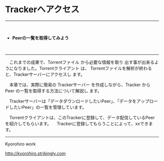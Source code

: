 # Trackerへアクセス
<hr>
<br>

* **Peerの一覧を取得してみよう**

<br>

<hr>

　これまでの成果で、Torrentファイル から必要な情報を取り
出す事が出来るようになりました。Torrentクライアント は、
Torrentファイルを解析が終わると、Trackerサーバーにアクセスし
ます。

　本章では、実際に簡易の Trackerサーバー を作成しながら、Tracker から Peer の一覧を取得する方法について解説し
ます。





　Trackerサーバーは「データダウンロードしたいPeer」、「データをアップロードしたいPeer」の一覧を管理しています。

　Torrentクライアントは、このTrackerに登録して、データ配信しているPeerを紹介してもらいます。
　Trackerに登録してもらうことによって、xxできます。




-------
Kyorohiro work

http://kyorohiro.strikingly.com


